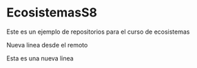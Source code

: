 # EcosistemasS8


Este es un ejemplo de repositorios para el curso de ecosistemas

Nueva linea desde el remoto

Esta es una nueva linea

